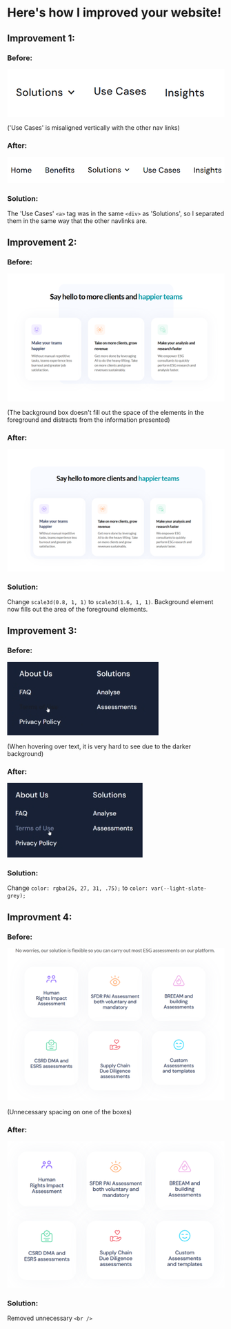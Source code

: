 # Here's how I improved your website!

## Improvement 1:

### Before:
![before](https://github.com/hex248/Radiant-AI/blob/master/improvements/Use%20Cases%20(before).png?raw=true)

('Use Cases' is misaligned vertically with the other nav links)

### After:
![after](https://github.com/hex248/Radiant-AI/blob/master/improvements/Use%20Cases%20(after).png?raw=true)

### Solution:

The 'Use Cases' `<a>` tag was in the same `<div>` as 'Solutions', so I separated them in the same way that the other navlinks are.


## Improvement 2:

### Before:
![before](https://github.com/hex248/Radiant-AI/blob/master/improvements/Say%20hello%20to%20more%20clients%20(before).png?raw=true)

(The background box doesn't fill out the space of the elements in the foreground and distracts from the information presented)

### After:
![after](https://github.com/hex248/Radiant-AI/blob/master/improvements/Say%20hello%20to%20more%20clients%20(after).png?raw=true)


### Solution:

Change `scale3d(0.8, 1, 1)` to `scale3d(1.6, 1, 1)`. Background element now fills out the area of the foreground elements.


## Improvement 3:

### Before:
![before](https://github.com/hex248/Radiant-AI/blob/master/improvements/Hover%20(before).png?raw=true)

(When hovering over text, it is very hard to see due to the darker background)

### After:
![after](https://github.com/hex248/Radiant-AI/blob/master/improvements/Hover%20(after).png?raw=true)

### Solution:

Change `color: rgba(26, 27, 31, .75);` to `color: var(--light-slate-grey);`


## Improvment 4:

### Before:
![before](https://github.com/hex248/Radiant-AI/blob/master/improvements/Supply%20chain%20(before).png?raw=true)

(Unnecessary spacing on one of the boxes)

### After:
![after](https://github.com/hex248/Radiant-AI/blob/master/improvements/Supply%20chain%20(after).png?raw=true)

### Solution:

Removed unnecessary `<br />`
